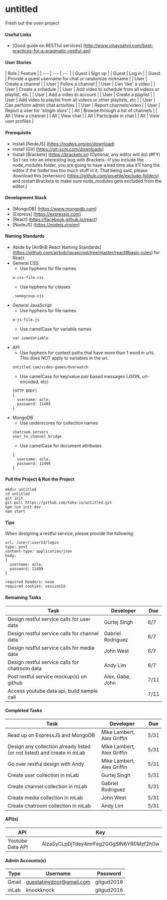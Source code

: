 # untitled
Fresh out the oven project

#### Useful Links
- [Good guide on RESTful services] (http://www.vinaysahni.com/best-practices-for-a-pragmatic-restful-api)

#### User Stories
| Role  | Feature |
| --- | --- | --- |
| Guest | Sign up |
| Guest | Log in |
| Guest | Provide a guest username for chat or randomize nickname |
| User | Create a channel | 
| User | Follow a channel | 
| User | Can 'like' a video |
| User | Create a schedule |
| User | Add video to schedule from all videos or playlist, etc | 
| User | Add a video to account | 
| User | Create a playlist | 
| User | Add video to playlist from all videos or other playlists, etc | 
| User | Can perform admin chat activities | 
| User | Report channels/video | 
| User | Report a user  for 'slingin slurs' |
| All | Browse through a list of channels | 
| All | View a channel | 
| All | View chat | 
| All | Participate in chat |
| All | View user profiles | 

#### Prerequisite
- Install [NodeJS] (https://nodejs.org/en/download)
- Install [Git] (https://git-scm.com/downloads)
- Install [Brackets] (https://brackets.io) (Optional, any editor will do) (#FYI
So I ran into an interesting bug with Brackets--if you include the node_modules folder, you are going to have a bad time aka it’ll hang the editor if the folder has too much stuff in it. That being said, please download this [extension] (https://github.com/gruehle/exclude-folders) and restart Brackets to make sure node_modules gets excluded from the editor.)


#### Development Stack
- [MongoDB] (https://www.mongodb.com)
- [Express] (https://expressjs.com)
- [React] (https://facebook.github.io/react)
- [NodeJS] (https://nodejs.org/en)

#### Naming Standards
- Abide by [AirBnB React Naming Standards] (https://github.com/airbnb/javascript/tree/master/react#basic-rules) for React
- General CSS
  - Use hyphens for file names
  ```
  a-css-file.css
  ```
  - Use hyphens for classes
  ```
  .somegroup-css
  ```
- General JavaScript
  - Use hyphens for file names
  ```
  a-js-file.js
  ```
  - Use camelCase for variable names
  ```
  var someVariable
  ```
- API
  - Use hyphens for context paths that have more than 1 word in urls. This does NOT apply to variables in the url.
  ```
  untitled.com/video-games/Overwatch
  ```
  - Use camelCase for key/value pair based messages (JSON, url-encoded, etc)
  ```
  [HTTP BODY]
  {
    username: azle,
    password: 11499
  }
  ```
- MongoDB
  - Use underscores for collection names
  ```
  chatroom_servers
  user_to_channel_bridge
  ```
  - Use camelCase for document attributes
  ```
  {
    username: azle,
    password: 11499
  }
  ```
  
#### Pull the Project & Run the Project
```shell
mkdir untitled
cd untitled
git init
git pull https://github.com/toka-io/untitled.git
npm run init-dev
npm start
```

#### Tips
When designing a restful service, please provide the following:
```
url: /user/:userId/login
type: post
content-type: application/json
body:
{
  username: azle,
  password: 11499
}

required headers: none
required cookies: sessionId
```

#### Remaining Tasks
| Task  | Developer | Due |
| --- | --- | --- |
| Design restful service calls for user data  | Gurtej Singh  | 6/7 |
| Design restful service calls for channel data  | Gabriel Rodriguez  | 6/7 |
| Design restful service calls for media data  | John West  | 6/7 |
| Design restful service calls for chatroom data  | Andy Lim  | 6/7 |
| Post restful service mockup(s) on github | Alex, Gabe, John | 7/11 |
| Access youtube data api, build sample call | | 7/11 |

#### Completed Tasks
| Task  | Developer | Due |
| --- | --- | --- |
| Read up on ExpressJS and MongoDB | Mike Lambert, Alex Griffin  | 5/31 |
| Design any collection already listed (or not listed) and create in mLab | Mike Lambert, Alex Griffin  | 5/31 |
| Go over restful design with Andy | Mike Lambert, Alex Griffin  | 5/31 |
| Create user collection in mLab  | Gurtej Singh  | 5/31  |
| Create channel collection in mLab  | Gabriel Rodriguez  | 5/31  |
| Create media collection in mLab  | John West  | 5/31  |
| Create chatroom collection in mLab  | Andy Lim | 5/31  |

#### API(s) 
| API  | Key |
| --- | --- |
| Youtube Data API | AIzaSyCLpDjTdey4mrFeg2GGgSlN6YR0Mzf2h0w |

#### Admin Accounts(s) 
| Type | Username  | Password |
| --- | --- | --- |
| Gmail | guestatmydoor@gmail.com | gitgud2016 |
| mLab | knockknock | gitgud2016 |
